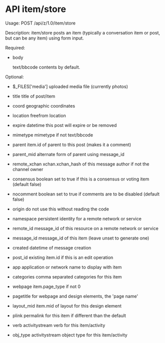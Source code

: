 API item/store
==============

Usage: POST /api/z/1.0/item/store

Description: item/store posts an item (typically a conversation item or post, but can be any item) using form input.  


Required:

- body

	text/bbcode contents by default.


Optional:

- $_FILES['media']
	uploaded media file (currently photos)

- title
	title of post/item

- coord
	geographic coordinates

- location
	freefrom location

- expire
	datetime this post will expire or be removed

- mimetype
	mimetype if not text/bbcode

- parent
	item.id of parent to this post (makes it a comment)

- parent_mid
	alternate form of parent using message_id

- remote_xchan
	xchan.xchan_hash of this message author if not the channel owner

- consensus
	boolean set to true if this is a consensus or voting item (default false)

- nocomment
	boolean set to true if comments are to be disabled (default false)

- origin
	do not use this without reading the code

- namespace
	persistent identity for a remote network or service

- remote_id
	message_id of this resource on a remote network or service

- message_id
	message_id of this item (leave unset to generate one)

- created
	datetime of message creation

- post_id
	existing item.id if this is an edit operation

- app
	application or network name to display with item

- categories
	comma separated categories for this item

- webpage
	item.page_type if not 0

- pagetitle
	for webpage and design elements, the 'page name'

- layout_mid
	item.mid of layout for this design element

- plink
	permalink for this item if different than the default

- verb
	activitystream verb for this item/activity

- obj_type
	activitystream object type for this item/activity

